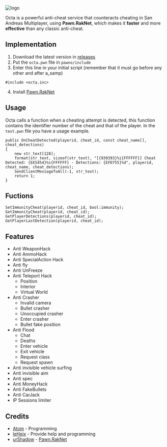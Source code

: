 ![logo](https://i.imgur.com/RwQNuf4.png)

Octa is a powerful anti-cheat service that counteracts cheating in San Andreas Multiplayer, using **Pawn.RakNet**, which makes it **faster** and more **effective** than any classic anti-cheat.


## Implementation

1. Download the latest version in [releases](https://github.com/RealAtom/octa-anticheat/releases)
2. Put the `octa.pwn` file in `pawno/include`
3. Enter this line in your initial script (remember that it must go before any other and after a_samp)
```pawn
#include <octa.inc>
```
4. Install [Pawn.RakNet](https://github.com/urShadow/Pawn.RakNet/)

## Usage
Octa calls a function when a cheating attempt is detected, this function contains the identifier number of the cheat and that of the player. In the `test.pwn` file you have a usage example.

```pawn
public OnCheatDetected(playerid, cheat_id, const cheat_name[], cheat_detections)
{
	new str_text[128];
	format(str_text, sizeof(str_text), "[{939393}%i{FFFFFF}] Cheat Detected: {EE5454}%s{FFFFFF} - Detections: {EFD755}%d", playerid, cheat_name, cheat_detections);
	SendClientMessageToAll(-1, str_text);
	return 1;
}
```

## Fuctions
```pawn
SetImmunityCheat(playerid, cheat_id, bool:immunity);
GetImmunityCheat(playerid, cheat_id);
GetPlayerDetections(playerid, cheat_id);
GetPlayerLastDetection(playerid, cheat_id);
```

## Features
* Anti WeaponHack
* Anti AmmoHack
* Anti SpecialAction Hack
* Anti fly
* Anti UnFreeze
* Anti Teleport Hack
	- Position
	- Interior
	- Virtual World
* Anti Crasher
	- Invalid camera
	- Bullet crasher
	- Unoccupied crasher
	- Enter crasher
	- Bullet fake position
* Anti Flood
	- Chat
	- Deaths
	- Enter vehicle
	- Exit vehicle
	- Request class
	- Request spawn
* Anti invisible vehicle surfing
* Anti invisible aim
* Anti spec
* Anti MoneyHack
* Anti FakeBullets
* Anti CarJack
* IP Sessions limiter

## Credits
* [Atom](https://github.com/RealAtom) - Programming
* [leHeix](https://github.com/leHeix) - Provide help and programming
* [urShadow](https://github.com/urShadow) - [Pawn.RakNet](https://github.com/urShadow/Pawn.RakNet/)
